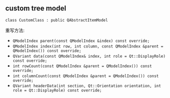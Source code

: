 ## custom tree model 

`class CustomClass : public QAbstractItemModel`

重写方法:
- `QModelIndex parent(const QModelIndex &index) const override;`
- `QModelIndex index(int row, int column, const QModelIndex &parent = QModelIndex()) const override;`
- `QVariant data(const QModelIndex& index, int role = Qt::DisplayRole) const override;`
- `int rowCount(const QModelIndex &parent = QModelIndex()) const override;`
- `int columnCount(const QModelIndex &parent = QModelIndex()) const override;`
- `QVariant headerData(int section, Qt::Orientation orientation, int role = Qt::DisplayRole) const override;`